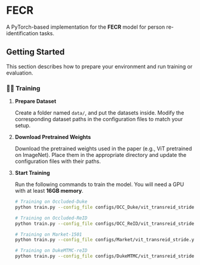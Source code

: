 # FECR

A PyTorch-based implementation for the **FECR** model for person re-identification tasks.

## Getting Started

This section describes how to prepare your environment and run training or evaluation.

### 🏋️‍♂️ Training

1. **Prepare Dataset**

   Create a folder named `data/`, and put the datasets inside. Modify the corresponding dataset paths in the configuration files to match your setup.

2. **Download Pretrained Weights**

   Download the pretrained weights used in the paper (e.g., ViT pretrained on ImageNet). Place them in the appropriate directory and update the configuration files with their paths.

3. **Start Training**

   Run the following commands to train the model. You will need a GPU with at least **16GB memory**.

   ```bash
   # Training on Occluded-Duke
   python train.py --config_file configs/OCC_Duke/vit_transreid_stride.yml MODEL.DEVICE_ID "('2')"

   # Training on Occluded-ReID
   python train.py --config_file configs/OCC_ReID/vit_transreid_stride.yml MODEL.DEVICE_ID "('2')"

   # Training on Market-1501
   python train.py --config_file configs/Market/vit_transreid_stride.yml MODEL.DEVICE_ID "('2')"

   # Training on DukeMTMC-reID
   python train.py --config_file configs/DukeMTMC/vit_transreid_stride.yml MODEL.DEVICE_ID "('2')"
